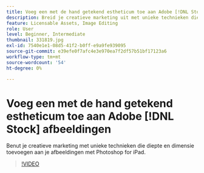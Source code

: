 ```yaml
---
title: Voeg een met de hand getekend estheticum toe aan Adobe [!DNL Stock] afbeeldingen
description: Breid je creatieve marketing uit met unieke technieken die diepte en dimensie toevoegen aan je afbeeldingen met Photoshop for iPad
feature: Licensable Assets, Image Editing
role: User
level: Beginner, Intermediate
thumbnail: 331819.jpg
exl-id: 7540e1e1-08d5-41f2-b0ff-e9a9fe939095
source-git-commit: e39efe0f7afc4e3e970ea7f2df57b51bf17123a6
workflow-type: tm+mt
source-wordcount: '54'
ht-degree: 0%

---
```


# Voeg een met de hand getekend estheticum toe aan Adobe [!DNL Stock] afbeeldingen

Benut je creatieve marketing met unieke technieken die diepte en dimensie toevoegen aan je afbeeldingen met Photoshop for iPad.

>[!VIDEO](https://video.tv.adobe.com/v/331819?hidetitle=true)

